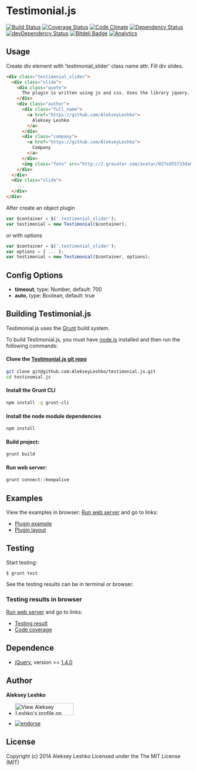 # Testimonial.js
[![Build Status](https://travis-ci.org/AlekseyLeshko/testimonial.js.svg?branch=master)](https://travis-ci.org/AlekseyLeshko/testimonial.js)
[![Coverage Status](https://coveralls.io/repos/AlekseyLeshko/testimonial.js/badge.png?branch=master)](https://coveralls.io/r/AlekseyLeshko/testimonial.js?branch=master)
[![Code Climate](https://codeclimate.com/github/AlekseyLeshko/testimonial.js.png)](https://codeclimate.com/github/AlekseyLeshko/testimonial.js)
[![Dependency Status](https://david-dm.org/AlekseyLeshko/testimonial.js.svg?theme=shields.io)](https://david-dm.org/AlekseyLeshko/testimonial.js)
[![devDependency Status](https://david-dm.org/AlekseyLeshko/testimonial.js/dev-status.svg?theme=shields.io)](https://david-dm.org/AlekseyLeshko/testimonial.js#info=devDependencies)
[![Bitdeli Badge](https://d2weczhvl823v0.cloudfront.net/AlekseyLeshko/testimonial.js/trend.png)](https://bitdeli.com/free "Bitdeli Badge")
[![Analytics](https://ga-beacon.appspot.com/UA-50845319-1/testimonial.js/readme)](https://github.com/igrigorik/ga-beacon)

## Usage
Create div element with 'testimonial_slider' class name attr. Fill div slides.
```html
<div class="testimonial_slider">
  <div class="slide">
    <div class="quote">
      The plugin is written using js and css. Uses the library jquery. Plugin is run, there are tests and generally very good plugin!
    </div>
    <div class="author">
      <div class="full_name">
        <a href="https://github.com/AlekseyLeshko">
          Aleksey Leshko
        </a>
      </div>
      <div class="company">
        <a href="https://github.com/AlekseyLeshko">
          Company
        </a>
      </div>
      <img class="foto" src="http://2.gravatar.com/avatar/027ed55733da6f7037335e0af0c46591?s=146">
    </div>
  </div>
  <div class="slide">
    ...
  </div>
</div>
```

After create an object plugin
```js
var $container = $('.testimonial_slider');
var testimonial = new Testimonial($container);
```
or with options
```js
var $container = $('.testimonial_slider');
var options = { ... };
var testimonial = new Testimonial($container, options);
```
## Config Options
- __timeout__, type: Number, default: 700
- __auto__, type: Boolean, default: true

## Building Testimonial.js
Testimonial.js uses the [Grunt](http://gruntjs.com/) build system.

To build Testimonial.js, you must have [node.js](http://nodejs.org/) installed and then run the following commands:
#### Clone the [Testimonial.js git repo](https://github.com/AlekseyLeshko/testimonial.js)
```sh
git clone git@github.com:AlekseyLeshko/testimonial.js.git
cd testinomial.js
```

#### Install the Grunt CLI
```sh
npm install -g grunt-cli
```

#### Install the node module dependencies
```sh
npm install
```

#### Build project:
```sh
grunt build
```

#### Run web server:
```sh
grunt connect::keepalive
```

## Examples
View the examples in browser:
[Run web server](#run-web-server) and go to links:
- [Plugin example](http://localhost:9001/examples/index.html)
- [Plugin layout](http://localhost:9001/examples/testimonial_layout.html)

## Testing
Start testing:
```
$ grunt test
```
See the testing results can be in terminal or browser.

### Testing results in browser
[Run web server](#run-web-server) and go to links:
- [Testing result](http://localhost:9001/test/index.html)
- [Code coverage](http://localhost:9001/coverage-results/html/index.html)

## Dependence
* [jQuery](http://jquery.com/), version >= [1.4.0](http://ajax.googleapis.com/ajax/libs/jquery/1.4.0/jquery.min.js)

## Author
__Aleksey Leshko__
- <a href="http://ru.linkedin.com/in/alekseyleshko"><img src="http://s.c.lnkd.licdn.com/scds/common/u/img/webpromo/btn_myprofile_160x33.png" width="160" height="33" border="0" alt="View Aleksey Leshko's profile on LinkedIn"></a>

- [![endorse](https://api.coderwall.com/alekseyleshko/endorsecount.png)](https://coderwall.com/alekseyleshko)

## License
Copyright (c) 2014 Aleksey Leshko Licensed under the The MIT License (MIT)
